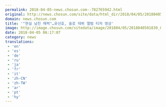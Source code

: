 ```yaml
---
permalink: 2018-04-05-news.chosun.com--782765942.html
original: http://news.chosun.com/site/data/html_dir/2018/04/05/2018040501906.html
domain: news.chosun.com
title: '"현실 남친 매력"…유선호, 솔로 데뷔 앨범 티저 영상'
image: http://image.chosun.com/sitedata/image/201804/05/2018040501839_0.jpg
date: 2018-04-05 06:17:07
category: news
translations: 
 - 'en'
 - 'es'
 - 'de'
 - 'ru'
 - 'ja'
 - 'fr'
 - 'it'
 - 'zh-CN'
 - 'zh-TW'
 - 'ar'
 - 'pt'
 - 'hy'
---
```


